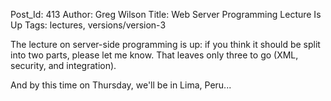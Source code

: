 Post_Id: 413
Author: Greg Wilson
Title: Web Server Programming Lecture Is Up
Tags: lectures, versions/version-3

<p>The lecture on server-side programming is up: if you think it should be split into two parts, please let me know.  That leaves only three to go (XML, security, and integration).</p>
<p>And by this time on Thursday, we'll be in Lima, Peru...</p>
